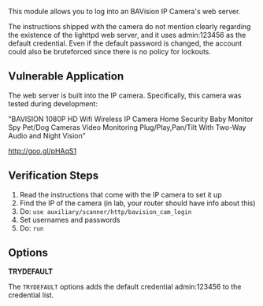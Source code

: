 This module allows you to log into an BAVision IP Camera's web server.

The instructions shipped with the camera do not mention clearly regarding the existence of the
lighttpd web server, and it uses admin:123456 as the default credential. Even if the default
password is changed, the account could also be bruteforced since there is no policy for lockouts.


## Vulnerable Application

The web server is built into the IP camera. Specifically, this camera was tested during development:

"BAVISION 1080P HD Wifi Wireless IP Camera Home Security Baby Monitor Spy Pet/Dog Cameras Video Monitoring Plug/Play,Pan/Tilt With Two-Way Audio and Night Vision"

http://goo.gl/pHAqS1

## Verification Steps

  1. Read the instructions that come with the IP camera to set it up
  2. Find the IP of the camera (in lab, your router should have info about this)
  3. Do: ```use auxiliary/scanner/http/bavision_cam_login```
  4. Set usernames and passwords
  5. Do: ```run```

## Options

  **TRYDEFAULT**

  The ```TRYDEFAULT``` options adds the default credential admin:123456 to the credential list.
